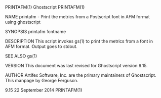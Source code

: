 PRINTAFM(1)                                                                                      Ghostscript                                                                                      PRINTAFM(1)



NAME
       printafm - Print the metrics from a Postscript font in AFM format using ghostscript

SYNOPSIS
       printafm fontname

DESCRIPTION
       This script invokes gs(1) to print the metrics from a font in AFM format.  Output goes to stdout.

SEE ALSO
       gs(1)

VERSION
       This document was last revised for Ghostscript version 9.15.

AUTHOR
       Artifex Software, Inc. are the primary maintainers of Ghostscript.  This manpage by George Ferguson.



9.15                                                                                          22 September 2014                                                                                   PRINTAFM(1)
